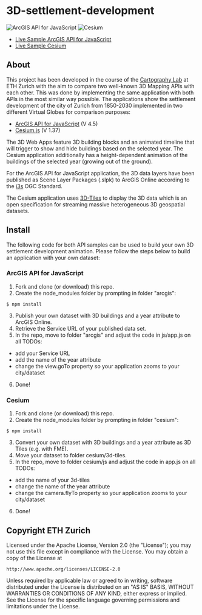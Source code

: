 # 3D-settlement-development

![ArcGIS API for JavaScript](http://osgl.ethz.ch/showcases/settlement-development-of-zurich-arcgis-api/thumbnail.png)
![Cesium](http://osgl.ethz.ch/showcases/settlement-development-of-zurich-cesium/thumbnail.png)

- [Live Sample ArcGIS API for JavaScript](http://osgl.ethz.ch/showcases/settlement-development-of-zurich-arcgis-api/)
- [Live Sample Cesium](http://osgl.ethz.ch/showcases/settlement-development-of-zurich-cesium/)

## About

This project has been developed in the course of the [Cartography Lab](http://www.vvz.ethz.ch/lerneinheitPre.do?semkez=2016S&lerneinheitId=103817&lang=de) at ETH Zurich with the aim to compare two well-known 3D Mapping APIs with each other. This was done by implementing the same application with both APIs in the most similar way possible. The applications show the settlement development of the city of Zurich from 1850-2030 implemented in two different Virtual Globes for comparison purposes:
- [ArcGIS API for JavaScript](https://developers.arcgis.com/javascript/) (V 4.5) 
- [Cesium.js](https://cesiumjs.org/index.html) (V 1.37)

The 3D Web Apps feature 3D building blocks and an animated timeline that will trigger to show and hide buildings based on the selected year. The Cesium application additionally has a height-dependent animation of the buildings of the selected year (growing out of the ground).

For the ArcGIS API for JavaScript application, the 3D data layers have been published as Scene Layer Packages (.slpk) to ArcGIS Online according to the [i3s](https://developers.arcgis.com/3d/indexed-3d-scene-layers/) OGC Standard.

The Cesium application uses [3D-Tiles](https://cesium.com/blog/2015/08/10/introducing-3d-tiles/) to display the 3D data which is an open specification for streaming massive heterogeneous 3D geospatial datasets.

## Install

The following code for both API samples can be used to build your own 3D settlement development animation. Please follow the steps below to build an application with your own dataset:

### ArcGIS API for JavaScript

1. Fork and clone (or download) this repo.
2. Create the node_modules folder by prompting in folder "arcgis":
```
$ npm install
```
3. Publish your own dataset with 3D buildings and a year attribute to ArcGIS Online.
4. Retrieve the Service URL of your published data set.
5. In the repo, move to folder "arcgis" and adjust the code in js/app.js on all TODOs:
- add your Service URL
- add the name of the year attribute
- change the view.goTo property so your application zooms to your city/dataset
6. Done!

### Cesium

1. Fork and clone (or download) this repo.
2. Create the node_modules folder by prompting in folder "cesium":
```
$ npm install
```
3. Convert your own dataset with 3D buildings and a year attribute as 3D Tiles (e.g. with FME).
4. Move your dataset to folder cesium/3d-tiles.
5. In the repo, move to folder cesium/js and adjust the code in app.js on all TODOs:
- add the name of your 3d-tiles
- change the name of the year attribute
- change the camera.flyTo property so your application zooms to your city/dataset
6. Done!

## Copyright ETH Zurich

Licensed under the Apache License, Version 2.0 (the "License");
you may not use this file except in compliance with the License.
You may obtain a copy of the License at

    http://www.apache.org/licenses/LICENSE-2.0

Unless required by applicable law or agreed to in writing, software
distributed under the License is distributed on an "AS IS" BASIS,
WITHOUT WARRANTIES OR CONDITIONS OF ANY KIND, either express or implied.
See the License for the specific language governing permissions and
limitations under the License.
